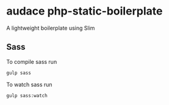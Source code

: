 # audace php-static-boilerplate

A lightweight boilerplate using Slim

## Sass

To compile sass run

```bash
gulp sass
```

To watch sass run

```bash
gulp sass:watch
```